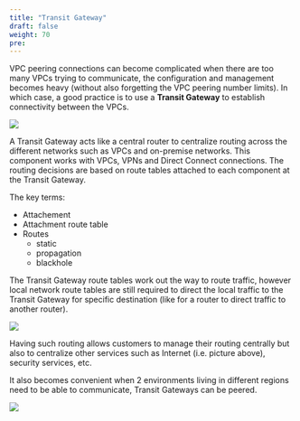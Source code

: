 ```yaml
---
title: "Transit Gateway"
draft: false
weight: 70
pre: 
---
```


VPC peering connections can become complicated when there are too many VPCs trying to communicate, the configuration and management becomes heavy (without also forgetting the VPC peering number limits).
In which case, a good practice is to use a **Transit Gateway** to establish connectivity between the VPCs.

<img src='/images/tgw.png'>


A Transit Gateway acts like a central router to centralize routing across the different networks such as VPCs and on-premise networks. This component works with VPCs, VPNs and Direct Connect connections. The routing decisions are based on route tables attached to each component at the Transit Gateway.

The key terms:
- Attachement
- Attachment route table
- Routes
    + static
    + propagation
    + blackhole

The Transit Gateway route tables work out the way to route traffic, however local network route tables are still required to direct the local traffic to the Transit Gateway for specific destination (like for a router to direct traffic to another router).

<img src='/images/tgwroutetable.png'>


Having such routing allows customers to manage their routing centrally but also to centralize other services such as Internet (i.e. picture above), security services, etc.

It also becomes convenient when 2 environments living in different regions need to be able to communicate, Transit Gateways can be peered.


<img src='/images/tgwpeering.png'>
